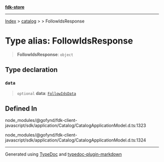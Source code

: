 [**fdk-store**](../../../README.md)
***

[Index](../../../API.md) > [catalog](../../README.md) > [<internal>](../README.md) > FollowIdsResponse

# Type alias: FollowIdsResponse

> **FollowIdsResponse**: `object`

## Type declaration

### `data`

> `optional` **data**: [`FollowIdsData`](type-alias.FollowIdsData.md)

## Defined In

node\_modules/@gofynd/fdk-client-javascript/sdk/application/Catalog/CatalogApplicationModel.d.ts:1323

node\_modules/@gofynd/fdk-client-javascript/sdk/application/Catalog/CatalogApplicationModel.d.ts:1324

***
Generated using [TypeDoc](https://typedoc.org/) and [typedoc-plugin-markdown](https://www.npmjs.com/package/typedoc-plugin-markdown)
